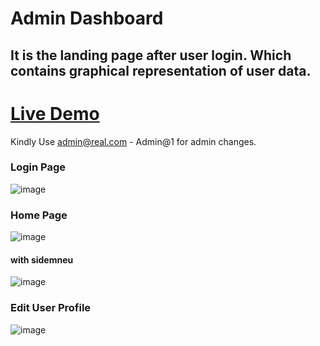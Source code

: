 # Admin Dashboard

## It is the landing page after user login. Which contains graphical representation of user data.

# [Live Demo](https://dashboard-arun-crud.netlify.app/)

Kindly Use admin@real.com - Admin@1 for admin changes.

### Login Page
![image](https://user-images.githubusercontent.com/65992799/160836288-fe6cfb74-8a03-43df-bd0a-dc8d89dd4d84.png)

### Home Page
![image](https://user-images.githubusercontent.com/65992799/160836463-feab800c-cfcc-4fe7-8a6c-25cfdd4e64e7.png)

#### with sidemneu
![image](https://user-images.githubusercontent.com/65992799/160836528-66d90e24-ee26-4def-bf97-fd5aaadaee0b.png)

### Edit User Profile
![image](https://user-images.githubusercontent.com/65992799/160836935-c12fcc90-32ea-4f8f-a4c0-a9aef8753d60.png)
